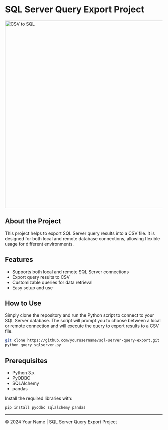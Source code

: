 
# SQL Server Query Export Project

<img src="https://media.licdn.com/dms/image/v2/C5612AQFsHHGugpQFNw/article-cover_image-shrink_600_2000/article-cover_image-shrink_600_2000/0/1540697982892?e=1739404800&v=beta&t=HsjxszpRT0QVGJc7dh9HLtHIQ0Qd40nM3L71P-S6IPk" alt="CSV to SQL" width="600" />

## About the Project

This project helps to export SQL Server query results into a CSV file. It is designed for both local and remote database connections, allowing flexible usage for different environments.

## Features

- Supports both local and remote SQL Server connections
- Export query results to CSV
- Customizable queries for data retrieval
- Easy setup and use

## How to Use

Simply clone the repository and run the Python script to connect to your SQL Server database. The script will prompt you to choose between a local or remote connection and will execute the query to export results to a CSV file.

```bash
git clone https://github.com/yourusername/sql-server-query-export.git
python query_sqlserver.py
```

## Prerequisites

- Python 3.x
- PyODBC
- SQLAlchemy
- pandas

Install the required libraries with:

```bash
pip install pyodbc sqlalchemy pandas
```

---

© 2024 Your Name | SQL Server Query Export Project
